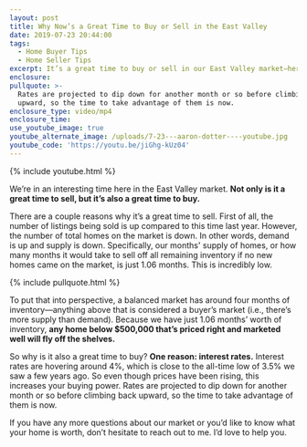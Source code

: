 ```yaml
---
layout: post
title: Why Now’s a Great Time to Buy or Sell in the East Valley
date: 2019-07-23 20:44:00
tags:
  - Home Buyer Tips
  - Home Seller Tips
excerpt: It’s a great time to buy or sell in our East Valley market—here’s why.
enclosure:
pullquote: >-
  Rates are projected to dip down for another month or so before climbing back
  upward, so the time to take advantage of them is now.
enclosure_type: video/mp4
enclosure_time:
use_youtube_image: true
youtube_alternate_image: /uploads/7-23---aaron-dotter----youtube.jpg
youtube_code: 'https://youtu.be/jiGhg-kUz04'
---
```


{% include youtube.html %}

We’re in an interesting time here in the East Valley market. **Not only is it a great time to sell, but it’s also a great time to buy.&nbsp;**

There are a couple reasons why it’s a great time to sell. First of all, the number of listings being sold is up compared to this time last year. However, the number of total homes on the market is down. In other words, demand is up and supply is down. Specifically, our months' supply of homes, or how many months it would take to sell off all remaining inventory if no new homes came on the market, is just 1.06 months. This is incredibly low.&nbsp;

{% include pullquote.html %}

To put that into perspective, a balanced market has around four months of inventory—anything above that is considered a buyer’s market (i.e., there’s more supply than demand). Because we have just 1.06 months’ worth of inventory, **any home below $500,000 that’s priced right and marketed well will fly off the shelves.&nbsp;**

So why is it also a great time to buy? **One reason: interest rates.** Interest rates are hovering around 4%, which is close to the all-time low of 3.5% we saw a few years ago. So even though prices have been rising, this increases your buying power. Rates are projected to dip down for another month or so before climbing back upward, so the time to take advantage of them is now.&nbsp;

If you have any more questions about our market or you’d like to know what your home is worth, don’t hesitate to reach out to me. I’d love to help you.&nbsp;